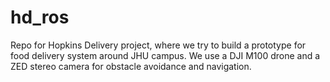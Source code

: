 # hd_ros

Repo for Hopkins Delivery project, where we try to build a prototype for food delivery system around JHU campus.
We use a DJI M100 drone and a ZED stereo camera for obstacle avoidance and navigation. 
